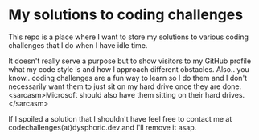 # My solutions to coding challenges

This repo is a place where I want to store my solutions to various coding challenges that I do when I have idle time.

It doesn't really serve a purpose but to show visitors to my GitHub profile what my code style is and how I approach 
different obstacles. Also.. you know.. coding challenges are a fun way to learn so I do them and I don't necessarily 
want them to just sit on my hard drive once they are done. \<sarcasm>Microsoft should also have them sitting on their hard drives.
\</sarcasm>

If I spoiled a solution that I shouldn't have feel free to contact me at codechallenges(at)dysphoric.dev and I'll remove it asap.